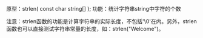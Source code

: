 原型：strlen( const char string[] );
功能：统计字符串string中字符的个数

注意：strlen函数的功能是计算字符串的实际长度，不包括'\0'在内。另外，strlen函数也可以直接测试字符串常量的长度，如：strlen("Welcome")。
